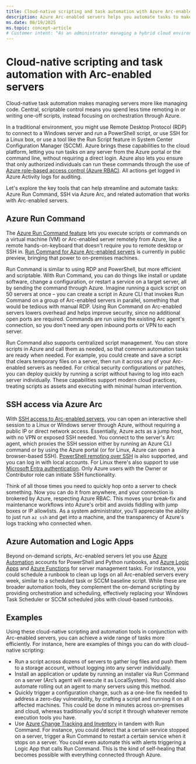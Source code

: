 ```yaml
---
title: Cloud-native scripting and task automation with Azure Arc-enabled servers
description: Azure Arc-enabled servers helps you automate tasks to make managing servers more like managing code.
ms.date: 08/19/2025
ms.topic: concept-article
# Customer intent: "As an administrator managing a hybrid cloud environment, I want to use Azure Arc-enabled servers' capabilities to automate tasks, so I can manage my hybrid environment more efficiently."
---
```


# Cloud-native scripting and task automation with Arc-enabled servers

Cloud-native task automation makes managing servers more like managing code. Central, scriptable control means you spend less time remoting in or writing one-off scripts, instead focusing on orchestration through Azure.

In a traditional environment, you might use Remote Desktop Protocol (RDP) to connect to a Windows server and run a PowerShell script, or use SSH for a Linux box, or use a tool like the  Run Script feature in System Center Configuration Manager (SCCM). Azure brings these capabilities to the cloud platform, letting you run tasks on any server from the Azure portal or the command line, without requiring a direct login. Azure also lets you ensure that only authorized individuals can run these commands through the use of [Azure role-based access control (Azure RBAC)](/azure/role-based-access-control/overview). All actions get logged in Azure Activity logs for auditing.

Let's explore the key tools that can help streamline and automate tasks: Azure Run Command, SSH via Azure Arc, and related automation that works with Arc-enabled servers.

## Azure Run Command

The [Azure Run Command feature](/azure/virtual-machines/run-command-overview) lets you execute scripts or commands on a virtual machine (VM) or Arc-enabled server remotely from Azure, like a remote hands-on-keyboard that doesn't require you to remote desktop or SSH in. [Run Command for Azure Arc-enabled servers](../run-command.md) is currently in public preview, bringing that power to on-premises machines.

Run Command is similar to using RDP and PowerShell, but more efficient and scriptable. With Run Command, you can do things like install or update software, change a configuration, or restart a service on a target server, all by sending the command through Azure. Imagine running a quick script on 50 servers at once – you can create a script in Azure CLI that invokes Run Command on a group of Arc-enabled servers in parallel, something that would be tedious with manual RDP. Using Run Command on Arc-enabled servers lowers overhead and helps improve security, since no additional open ports are required. Commands are run using the existing Arc agent's connection, so you don't need any open inbound ports or VPN to each server.

Run Command also supports centralized script management. You can store scripts in Azure and call them as needed, so that common automation tasks are ready when needed. For example, you could create and save a script that clears temporary files on a server, then run it across any of your Arc-enabled servers as needed. For critical security configurations or patches, you can deploy quickly by running a script without having to log into each server individually. These capabilities support modern cloud practices, treating scripts as assets and executing with minimal human intervention.

## SSH access via Azure Arc

With [SSH access to Arc-enabled servers](../ssh-arc-overview.md), you can open an interactive shell session to a Linux or Windows server through Azure, without requiring a public IP or direct network access. Essentially, Azure acts as a jump host, with no VPN or exposed SSH needed. You connect to the server's Arc agent, which proxies the SSH session either by running an Azure CLI command or by using the Azure portal (or for Linux, Azure can open a browser-based SSH). [PowerShell remoting over SSH](../ssh-arc-powershell-remoting.md) is also supported, and you can log in with local accounts. For Linux there's also support to use [Microsoft Entra authentication](../ssh-arc-overview.md#microsoft-entra-authentication). Only Azure users with the Owner or Contributor role can initiate SSH functionality.

Think of all those times you need to quickly hop onto a server to check something. Now you can do it from anywhere, and your connection is brokered by Azure, respecting Azure RBAC. This moves your break-fix and maintenance workflows into Azure's orbit and avoids fiddling with jump boxes or IP allowlists. As a system administrator, you’ll appreciate the ability to just run `az ssh` and get into a machine, and the transparency of Azure's logs tracking who connected when.

## Azure Automation and Logic Apps

Beyond on-demand scripts, Arc-enabled servers let you use [Azure Automation](/azure/automation/overview) accounts for PowerShell and Python runbooks, and [Azure Logic Apps](/azure/logic-apps/logic-apps-overview) and [Azure Functions](/azure/azure-functions/functions-overview) for server management tasks. For instance, you could schedule a runbook to clean up logs on all Arc-enabled servers every week, similar to a scheduled task or SCCM baseline script. While these are broader automation tools, they complement the on-demand scripting by providing orchestration and scheduling, effectively replacing your Windows Task Scheduler or SCCM scheduled jobs with cloud-based runbooks.

## Examples

Using these cloud-native scripting and automation tools in conjunction with Arc-enabled servers, you can achieve a wide range of tasks more efficiently. For instance, here are examples of things you can do with cloud-native scripting:

- Run a script across dozens of servers to gather log files and push them to a storage account, without logging into any server individually.
- Install an application or update by running an installer via Run Command on a server (Arc’s agent will execute it as LocalSystem). You could also automate rolling out an agent to many servers using this method.
- Quickly trigger a configuration change, such as a one-line fix needed to address a zero-day vulnerability, by crafting a script and running it on all affected machines. This could be done in minutes across on-premises and cloud, whereas traditionally you'd script it through whatever remote execution tools you have.
- Use [Azure Change Tracking and Inventory](/azure/automation/change-tracking/overview-monitoring-agent) in tandem with Run Command. For instance, you could detect that a certain service stopped on a server, trigger a Run Command to restart a certain service when it stops on a server. You could even automate this with alerts triggering a Logic App that calls Run Command. This is the kind of self-healing that becomes possible with everything connected through Azure.
